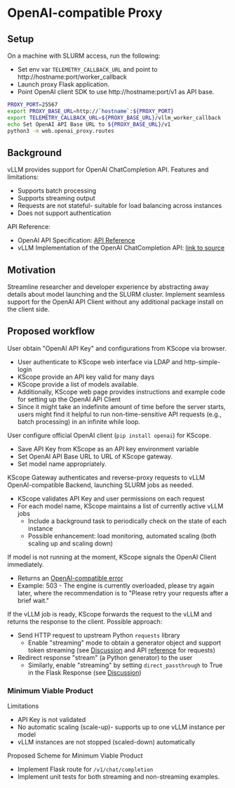 # OpenAI-compatible Proxy

## Setup

On a machine with SLURM access, run the following:

- Set env var `TELEMETRY_CALLBACK_URL` and point to http://hostname:port/worker_callback
- Launch proxy Flask application.
- Point OpenAI client SDK to use http://hostname:port/v1 as API base.

```bash
PROXY_PORT=25567
export PROXY_BASE_URL=http://`hostname`:${PROXY_PORT}
export TELEMETRY_CALLBACK_URL=${PROXY_BASE_URL}/vllm_worker_callback
echo Set OpenAI API Base URL to ${PROXY_BASE_URL}/v1
python3 -m web.openai_proxy.routes
```

## Background

vLLM provides support for OpenAI ChatCompletion API. Features and limitations:

- Supports batch processing
- Supports streaming output
- Requests are not stateful- suitable for load balancing across instances
- Does not support authentication

API Reference:

- OpenAI API Specification: [API Reference](https://platform.openai.com/docs/api-reference/chat/create)
- vLLM Implementation of the OpenAI ChatCompletion API: [link to source](https://github.com/vllm-project/vllm/blob/3eeb148f467e3619e8890b1a5ebe86a173f91bc9/vllm/entrypoints/openai/serving_chat.py#L68)

## Motivation

Streamline researcher and developer experience by abstracting away details about model launching and the SLURM cluster. Implement seamless support for the OpenAI API Client without any additional package install on the client side.

## Proposed workflow

User obtain "OpenAI API Key" and configurations from KScope via browser.

- User authenticate to KScope web interface via LDAP and http-simple-login
- KScope provide an API key valid for many days
- KScope provide a list of models available.
- Additionally, KScope web page provides instructions and example code for setting up the OpenAI API Client
- Since it might take an indefinite amount of time before the server starts, users might find it helpful to run non-time-sensitive API requests (e.g., batch processing) in an infinite while loop.

User configure official OpenAI client (`pip install openai`) for KScope.

- Save API Key from KScope as an API key environment variable
- Set OpenAI API Base URL to URL of KScope gateway.
- Set model name appropriately.

KScope Gateway authenticates and reverse-proxy requests to vLLM OpenAI-compatible Backend, launching SLURM jobs as needed.

- KScope validates API Key and user permissions on each request
- For each model name, KScope maintains a list of currently active vLLM jobs
  - Include a background task to periodically check on the state of each instance
  - Possible enhancement: load monitoring, automated scaling (both scaling up and scaling down)

If model is not running at the moment, KScope signals the OpenAI Client immediately.

- Returns an [OpenAI-compatible error](https://platform.openai.com/docs/guides/error-codes/python-library-error-types)
- Example: 503 - The engine is currently overloaded, please try again later, where the recommendation is to "Please retry your requests after a brief wait."

If the vLLM job is ready, KScope forwards the request to the vLLM and returns the response to the client. Possible approach:

- Send HTTP request to upstream Python `requests` library
  - Enable "streaming" mode to obtain a generator object and support token streaming (see [Discussion](https://stackoverflow.com/a/57498146) and API [reference](https://requests.readthedocs.io/en/latest/user/advanced/#body-content-workflow) for requests)
- Redirect response "stream" (a Python generator) to the user
  - Similarly, enable "streaming" by setting `direct_passthrough` to True in the Flask Response (see [Discussion](https://stackoverflow.com/a/5166423))

### Minimum Viable Product

Limitations

- API Key is not validated
- No automatic scaling (scale-up)- supports up to one vLLM instance per model
- vLLM instances are not stopped (scaled-down) automatically

Proposed Scheme for Minimum Viable Product

- Implement Flask route for `/v1/chat/completion`
- Implement unit tests for both streaming and non-streaming examples.
